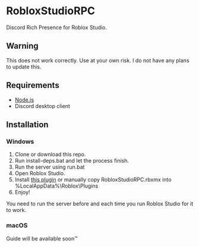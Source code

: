 # RobloxStudioRPC
Discord Rich Presence for Roblox Studio.
## Warning
This does not work correctly. Use at your own risk. I do not have any plans to update this.
## Requirements
* [Node.js](https://nodejs.org/)
* Discord desktop client
## Installation
### Windows
1. Clone or download this repo.
2. Run install-deps.bat and let the process finish.
4. Run the server using run.bat
5. Open Roblox Studio.
6. Install [this plugin](https://www.roblox.com/library/2940205874/RobloxStudioRPC) or manually copy RobloxStudioRPC.rbxmx into %LocalAppData%\Roblox\Plugins
6. Enjoy!

You need to run the server before and each time you run Roblox Studio for it to work.
### macOS
Guide will be available soon™
